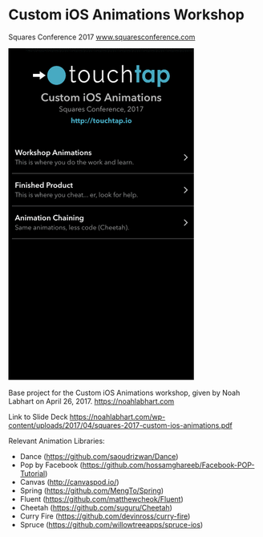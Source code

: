 # Custom iOS Animations Workshop
Squares Conference 2017
www.squaresconference.com

![Screenshot](animation.gif)

Base project for the Custom iOS Animations workshop, given by Noah Labhart on April 26, 2017. 
https://noahlabhart.com

Link to Slide Deck
https://noahlabhart.com/wp-content/uploads/2017/04/squares-2017-custom-ios-animations.pdf

Relevant Animation Libraries: 
- Dance (https://github.com/saoudrizwan/Dance)
- Pop by Facebook (https://github.com/hossamghareeb/Facebook-POP-Tutorial)
- Canvas (http://canvaspod.io/)
- Spring (https://github.com/MengTo/Spring)
- Fluent (https://github.com/matthewcheok/Fluent)
- Cheetah (https://github.com/suguru/Cheetah)
- Curry Fire (https://github.com/devinross/curry-fire)
- Spruce (https://github.com/willowtreeapps/spruce-ios)


